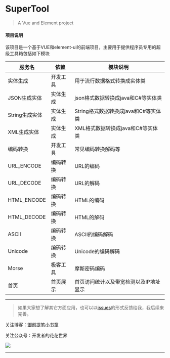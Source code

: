 # SuperTool

> A Vue and Element project

#### 项目说明
该项目是一个基于VUE和element-ui的前端项目，主要用于提供程序员专用的超级工具箱包括如下模块

|服务名 | 依赖 | 模块说明|
|----|----|----        |
|实体生成|开发工具|用于流行数据格式转换成实体类     |
|JSON生成实体|实体生成|json格式数据转换成java和C#等实体类     |
|String生成实体|实体生成|String格式数据转换成java和C#等实体类     |
|XML生成实体|实体生成|XML格式数据转换成java和C#等实体类     |
|编码转换|开发工具|常见编码转换解码等     |
|URL_ENCODE|编码转换|URL的编码    |
|URL_DECODE|编码转换|URL的解码    |
|HTML_ENCODE|编码转换|HTML的编码    |
|HTML_DECODE|编码转换|HTML的解码    |
|ASCII|编码转换|ASCII的编码解码    |
|Unicode|编码转换|Unicode的编码解码    |
|Morse|极客工具|摩斯密码编码    |
|首页|首页展示|首页访问统计以及带宽检测以及IP地址显示    |


---

> 如果大家想了解其它方面应用，也可以以[issues](https://github.com/humingfeng/SuperTool/issues)的形式反馈给我，我后续来完善。

关注博客：[御前提笔小书童](https://blog.csdn.net/qq_22260641)

关注公众号：开发者的花花世界

![](https://img-blog.csdnimg.cn/20190106225239166.jpg)

---
